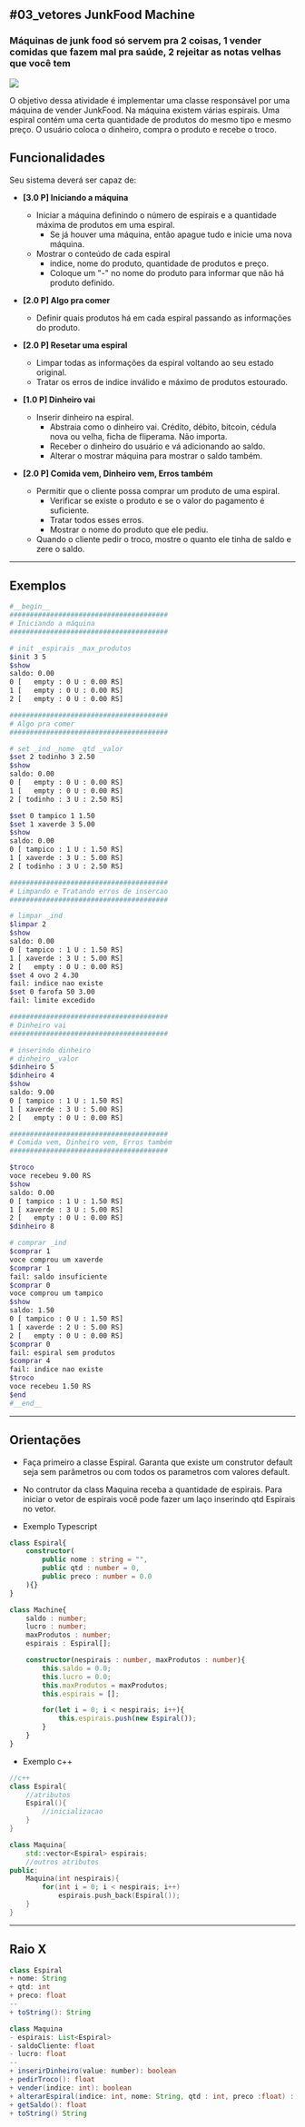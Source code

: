 ## #03_vetores JunkFood Machine
### Máquinas de junk food só servem pra 2 coisas, 1 vender comidas que fazem mal pra saúde, 2 rejeitar as notas velhas que você tem
![](figura.jpg)

O objetivo dessa atividade é implementar uma classe responsável por uma máquina de vender JunkFood. Na máquina existem várias espirais. Uma espiral contém uma certa quantidade de produtos do mesmo tipo e mesmo preço. O usuário coloca o dinheiro, compra o produto e recebe o troco.

## Funcionalidades

Seu sistema deverá ser capaz de:

- **[3.0 P] Iniciando a máquina** 
    - Iniciar a máquina definindo o número de espirais e a quantidade máxima de produtos em uma espiral.
        - Se já houver uma máquina, então apague tudo e inicie uma nova máquina.
    - Mostrar o conteúdo de cada espiral
        - indice, nome do produto, quantidade de produtos e preço.
        - Coloque um "-" no nome do produto para informar que não há produto definido.

- **[2.0 P] Algo pra comer** 
    - Definir quais produtos há em cada espiral passando as informações do produto.
- **[2.0 P] Resetar uma espiral** 
    - Limpar todas as informações da espiral voltando ao seu estado original. 
    - Tratar os erros de indice inválido e máximo de produtos estourado.

- **[1.0 P] Dinheiro vai** 
    - Inserir dinheiro na espiral.
        - Abstraia como o dinheiro vai. Crédito, débito, bitcoin, cédula nova ou velha, ficha de fliperama. Não importa.
        - Receber o dinheiro do usuário e vá adicionando ao saldo.
        - Alterar o mostrar máquina para mostrar o saldo também.

- **[2.0 P] Comida vem, Dinheiro vem, Erros também** 
    - Permitir que o cliente possa comprar um produto de uma espiral.
        - Verificar se existe o produto e se o valor do pagamento é suficiente.
        - Tratar todos esses erros.
        - Mostrar o nome do produto que ele pediu.
    - Quando o cliente pedir o troco, mostre o quanto ele tinha de saldo e zere o saldo.

***
## Exemplos

```bash
#__begin__
#######################################
# Iniciando a máquina
#######################################

# init _espirais _max_produtos
$init 3 5
$show
saldo: 0.00
0 [   empty : 0 U : 0.00 RS]
1 [   empty : 0 U : 0.00 RS]
2 [   empty : 0 U : 0.00 RS]

#######################################
# Algo pra comer
#######################################

# set _ind _nome _qtd _valor 
$set 2 todinho 3 2.50
$show
saldo: 0.00
0 [   empty : 0 U : 0.00 RS]
1 [   empty : 0 U : 0.00 RS]
2 [ todinho : 3 U : 2.50 RS]

$set 0 tampico 1 1.50
$set 1 xaverde 3 5.00
$show   
saldo: 0.00
0 [ tampico : 1 U : 1.50 RS]
1 [ xaverde : 3 U : 5.00 RS]
2 [ todinho : 3 U : 2.50 RS]

#######################################
# Limpando e Tratando erros de insercao
#######################################

# limpar _ind
$limpar 2
$show
saldo: 0.00
0 [ tampico : 1 U : 1.50 RS]
1 [ xaverde : 3 U : 5.00 RS]
2 [   empty : 0 U : 0.00 RS]
$set 4 ovo 2 4.30
fail: indice nao existe
$set 0 farofa 50 3.00
fail: limite excedido

#######################################
# Dinheiro vai
#######################################

# inserindo dinheiro
# dinheiro _valor
$dinheiro 5
$dinheiro 4
$show   
saldo: 9.00
0 [ tampico : 1 U : 1.50 RS]
1 [ xaverde : 3 U : 5.00 RS]
2 [   empty : 0 U : 0.00 RS]

#######################################
# Comida vem, Dinheiro vem, Erros também
#######################################

$troco
voce recebeu 9.00 RS
$show
saldo: 0.00
0 [ tampico : 1 U : 1.50 RS]
1 [ xaverde : 3 U : 5.00 RS]
2 [   empty : 0 U : 0.00 RS]
$dinheiro 8

# comprar _ind
$comprar 1
voce comprou um xaverde
$comprar 1
fail: saldo insuficiente
$comprar 0
voce comprou um tampico
$show
saldo: 1.50
0 [ tampico : 0 U : 1.50 RS]
1 [ xaverde : 2 U : 5.00 RS]
2 [   empty : 0 U : 0.00 RS]
$comprar 0
fail: espiral sem produtos
$comprar 4
fail: indice nao existe
$troco
voce recebeu 1.50 RS
$end
#__end__
```



***
## Orientações

- Faça primeiro a classe Espiral. Garanta que existe um construtor default seja sem parâmetros ou com todos os parametros com valores default.
- No contrutor da class Maquina receba a quantidade de espirais. Para iniciar o vetor de espirais você pode fazer um laço inserindo qtd Espirais no vetor.

- Exemplo Typescript

```typescript
class Espiral{
    constructor(
        public nome : string = "", 
        public qtd : number = 0, 
        public preco : number = 0.0
    ){}
}

class Machine{
    saldo : number;
    lucro : number;
    maxProdutos : number;
    espirais : Espiral[];

    constructor(nespirais : number, maxProdutos : number){
        this.saldo = 0.0;
        this.lucro = 0.0;
        this.maxProdutos = maxProdutos;
        this.espirais = [];

        for(let i = 0; i < nespirais; i++){
            this.espirais.push(new Espiral());
        }
    }
}
```

- Exemplo c++

```c++
//c++
class Espiral{
    //atributos
    Espiral(){
        //inicializacao
    }
}

class Maquina{
    std::vector<Espiral> espirais;
    //outros atributos
public:
    Maquina(int nespirais){
        for(int i = 0; i < nespirais; i++)
            espirais.push_back(Espiral());
    }
}
```
***
## Raio X

````java
class Espiral
+ nome: String
+ qtd: int
+ preco: float
--
+ toString(): String

class Maquina
- espirais: List<Espiral>
- saldoCliente: float
- lucro: float
--
+ inserirDinheiro(value: number): boolean
+ pedirTroco(): float
+ vender(indice: int): boolean
+ alterarEspiral(indice: int, nome: String, qtd : int, preco :float) : boolean
+ getSaldo(): float
+ toString() String
````
